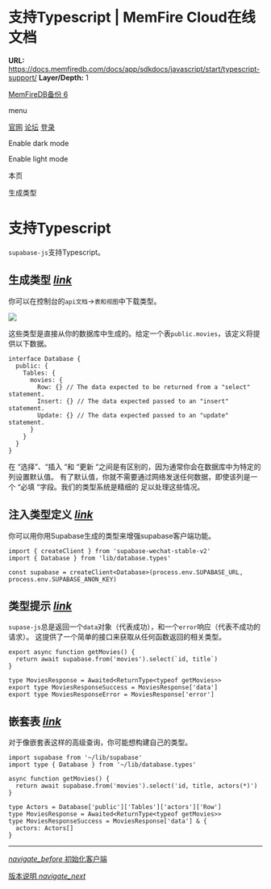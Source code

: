 # 支持Typescript | MemFire Cloud在线文档

**URL:** https://docs.memfiredb.com/docs/app/sdkdocs/javascript/start/typescript-support/
**Layer/Depth:** 1

[MemFireDB备份 6](/)

menu

[官网](https://memfiredb.com/)
[论坛](https://community.memfiredb.com/)
[登录](https://cloud.memfiredb.com/auth/login)

Enable dark mode

Enable light mode

本页

生成类型

# 支持Typescript

`supabase-js`支持Typescript。

## 生成类型 [*link*](#%e7%94%9f%e6%88%90%e7%b1%bb%e5%9e%8b)

你可以在控制台的`api文档`->`表和视图`中下载类型。

![](../../../../img/types.png)

这些类型是直接从你的数据库中生成的。给定一个表`public.movies`，该定义将提供以下数据。

```
interface Database {
  public: {
    Tables: {
      movies: {
        Row: {} // The data expected to be returned from a "select" statement.
        Insert: {} // The data expected passed to an "insert" statement.
        Update: {} // The data expected passed to an "update" statement.
      }
    }
  }
}
```

在 “选择”、“插入 “和 “更新 “之间是有区别的，因为通常你会在数据库中为特定的列设置默认值。
有了默认值，你就不需要通过网络发送任何数据，即使该列是一个 “必填 “字段。我们的类型系统是精细的
足以处理这些情况。

## 注入类型定义 [*link*](#%e6%b3%a8%e5%85%a5%e7%b1%bb%e5%9e%8b%e5%ae%9a%e4%b9%89)

你可以用你用Supabase生成的类型来增强supabase客户端功能。

```
import { createClient } from 'supabase-wechat-stable-v2'
import { Database } from 'lib/database.types'

const supabase = createClient<Database>(process.env.SUPABASE_URL, process.env.SUPABASE_ANON_KEY)
```

## 类型提示 [*link*](#%e7%b1%bb%e5%9e%8b%e6%8f%90%e7%a4%ba)

`supase-js`总是返回一个`data`对象（代表成功），和一个`error`响应（代表不成功的请求）。
这提供了一个简单的接口来获取从任何函数返回的相关类型。

```
export async function getMovies() {
  return await supabase.from('movies').select(`id, title`)
}

type MoviesResponse = Awaited<ReturnType<typeof getMovies>>
export type MoviesResponseSuccess = MoviesResponse['data']
export type MoviesResponseError = MoviesResponse['error']
```

## 嵌套表 [*link*](#%e5%b5%8c%e5%a5%97%e8%a1%a8)

对于像嵌套表这样的高级查询，你可能想构建自己的类型。

```
import supabase from '~/lib/supabase'
import type { Database } from '~/lib/database.types'

async function getMovies() {
  return await supabase.from('movies').select('id, title, actors(*)')
}

type Actors = Database['public']['Tables']['actors']['Row']
type MoviesResponse = Awaited<ReturnType<typeof getMovies>>
type MoviesResponseSuccess = MoviesResponse['data'] & {
  actors: Actors[]
}
```

---

[*navigate\_before* 初始化客户端](/docs/app/sdkdocs/javascript/start/initializing/)

[版本说明 *navigate\_next*](/docs/app/sdkdocs/javascript/start/release-notes/)